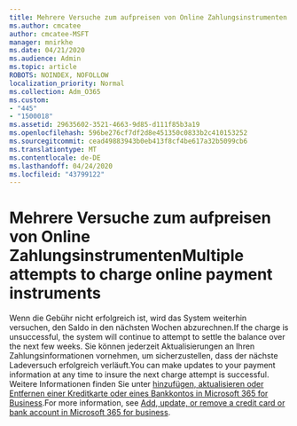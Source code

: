 ```yaml
---
title: Mehrere Versuche zum aufpreisen von Online Zahlungsinstrumenten
ms.author: cmcatee
author: cmcatee-MSFT
manager: mnirkhe
ms.date: 04/21/2020
ms.audience: Admin
ms.topic: article
ROBOTS: NOINDEX, NOFOLLOW
localization_priority: Normal
ms.collection: Adm_O365
ms.custom:
- "445"
- "1500018"
ms.assetid: 29635602-3521-4663-9d85-d111f85b3a19
ms.openlocfilehash: 596be276cf7df2d8e451350c0833b2c410153252
ms.sourcegitcommit: cead49883943b0eb413f8cf4be617a32b5099cb6
ms.translationtype: MT
ms.contentlocale: de-DE
ms.lasthandoff: 04/24/2020
ms.locfileid: "43799122"
---
```

# <a name="multiple-attempts-to-charge-online-payment-instruments"></a><span data-ttu-id="11639-102">Mehrere Versuche zum aufpreisen von Online Zahlungsinstrumenten</span><span class="sxs-lookup"><span data-stu-id="11639-102">Multiple attempts to charge online payment instruments</span></span>

<span data-ttu-id="11639-103">Wenn die Gebühr nicht erfolgreich ist, wird das System weiterhin versuchen, den Saldo in den nächsten Wochen abzurechnen.</span><span class="sxs-lookup"><span data-stu-id="11639-103">If the charge is unsuccessful, the system will continue to attempt to settle the balance over the next few weeks.</span></span> <span data-ttu-id="11639-104">Sie können jederzeit Aktualisierungen an Ihren Zahlungsinformationen vornehmen, um sicherzustellen, dass der nächste Ladeversuch erfolgreich verläuft.</span><span class="sxs-lookup"><span data-stu-id="11639-104">You can make updates to your payment information at any time to insure the next charge attempt is successful.</span></span> <span data-ttu-id="11639-105">Weitere Informationen finden Sie unter [hinzufügen, aktualisieren oder Entfernen einer Kreditkarte oder eines Bankkontos in Microsoft 365 for Business](https://docs.microsoft.com/office365/admin/subscriptions-and-billing/add-update-or-remove-credit-card-or-bank-account).</span><span class="sxs-lookup"><span data-stu-id="11639-105">For more information, see [Add, update, or remove a credit card or bank account in Microsoft 365 for business](https://docs.microsoft.com/office365/admin/subscriptions-and-billing/add-update-or-remove-credit-card-or-bank-account).</span></span>
